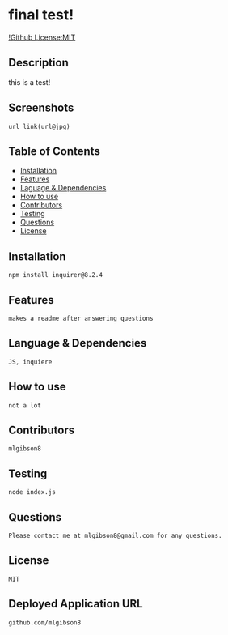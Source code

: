 # final test!
  [!Github License:MIT](https://img.shields.io/badge/License-MIT-yellow.svg)
## Description
  this is a test!
## Screenshots
    url link(url@jpg)
## Table of Contents
* [Installation](#installation)
* [Features](#features)
* [Laguage & Dependencies](#language)
* [How to use](#howtouse)
* [Contributors](#contributors)
* [Testing](#testing)
* [Questions](#questions)
* [License](#license)
## Installation
    npm install inquirer@8.2.4
## Features
    makes a readme after answering questions
## Language & Dependencies
    JS, inquiere
## How to use
    not a lot
## Contributors
    mlgibson8
## Testing
    node index.js
## Questions
    Please contact me at mlgibson8@gmail.com for any questions.
## License
    MIT
## Deployed Application URL
    github.com/mlgibson8

